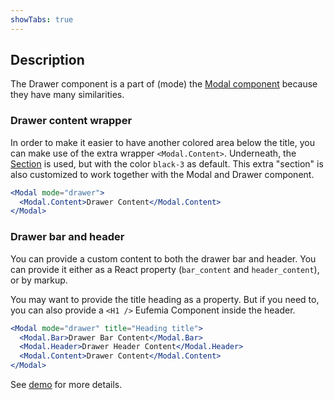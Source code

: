 ```yaml
---
showTabs: true
---
```


## Description

The Drawer component is a part of (mode) the [Modal component](/uilib/components/modal) because they have many similarities.

### Drawer content wrapper

In order to make it easier to have another colored area below the title, you can make use of the extra wrapper `<Modal.Content>`. Underneath, the [Section](/uilib/components/section) is used, but with the color `black-3` as default. This extra "section" is also customized to work together with the Modal and Drawer component.

```jsx
<Modal mode="drawer">
  <Modal.Content>Drawer Content</Modal.Content>
</Modal>
```

### Drawer bar and header

You can provide a custom content to both the drawer bar and header. You can provide it either as a React property (`bar_content` and `header_content`), or by markup.

You may want to provide the title heading as a property. But if you need to, you can also provide a `<H1 />` Eufemia Component inside the header.

```jsx
<Modal mode="drawer" title="Heading title">
  <Modal.Bar>Drawer Bar Content</Modal.Bar>
  <Modal.Header>Drawer Header Content</Modal.Header>
  <Modal.Content>Drawer Content</Modal.Content>
</Modal>
```

See [demo](/uilib/components/modal#drawer-mode-with-custom-header) for more details.
